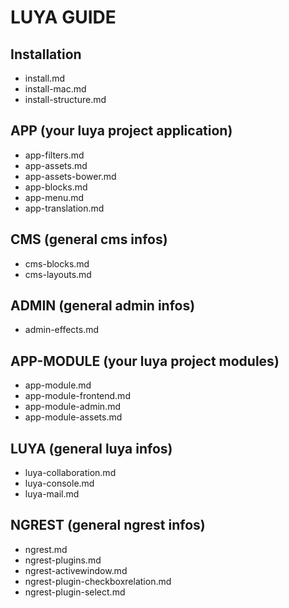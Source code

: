 LUYA GUIDE
==========

Installation
--
- install.md
- install-mac.md
- install-structure.md

APP (your luya project application)
--
- app-filters.md
- app-assets.md
- app-assets-bower.md
- app-blocks.md
- app-menu.md
- app-translation.md

CMS (general cms infos)
--
- cms-blocks.md
- cms-layouts.md

ADMIN (general admin infos)
--
- admin-effects.md

APP-MODULE (your luya project modules)
--
- app-module.md
- app-module-frontend.md
- app-module-admin.md
- app-module-assets.md

LUYA (general luya infos)
--
- luya-collaboration.md
- luya-console.md
- luya-mail.md

NGREST (general ngrest infos)
--
- ngrest.md
- ngrest-plugins.md
- ngrest-activewindow.md
- ngrest-plugin-checkboxrelation.md
- ngrest-plugin-select.md
